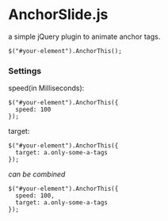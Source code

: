 # AnchorSlide.js
a simple jQuery plugin to animate anchor tags.


`$("#your-element").AnchorThis();`
### Settings
speed(in Milliseconds):

```
$("#your-element").AnchorThis({
  speed: 100
});
```
target:

```
$("#your-element").AnchorThis({
  target: a.only-some-a-tags
});

```

_can be combined_
```
$("#your-element").AnchorThis({
  speed: 100,
  target: a.only-some-a-tags
});
```
